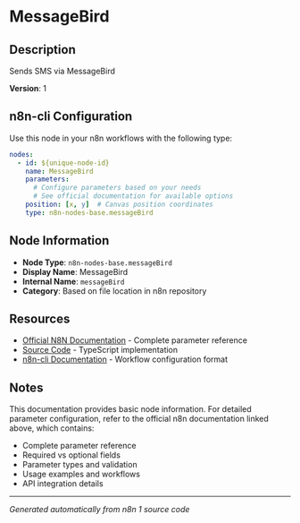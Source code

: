 # MessageBird

## Description

Sends SMS via MessageBird

**Version**: 1

## n8n-cli Configuration

Use this node in your n8n workflows with the following type:

```yaml
nodes:
  - id: ${unique-node-id}
    name: MessageBird
    parameters:
      # Configure parameters based on your needs
      # See official documentation for available options
    position: [x, y]  # Canvas position coordinates
    type: n8n-nodes-base.messageBird
```

## Node Information

- **Node Type**: `n8n-nodes-base.messageBird`
- **Display Name**: MessageBird
- **Internal Name**: `messageBird`
- **Category**: Based on file location in n8n repository

## Resources

- [Official N8N Documentation](https://docs.n8n.io/integrations/builtin/app-nodes/n8n-nodes-base.messagebird/) - Complete parameter reference
- [Source Code](https://github.com/n8n-io/n8n/blob/master/packages/nodes-base/nodes/MessageBird/MessageBird.node.ts) - TypeScript implementation
- [n8n-cli Documentation](https://github.com/edenreich/n8n-cli) - Workflow configuration format

## Notes

This documentation provides basic node information. For detailed parameter configuration, 
refer to the official n8n documentation linked above, which contains:

- Complete parameter reference
- Required vs optional fields
- Parameter types and validation
- Usage examples and workflows
- API integration details

---
*Generated automatically from n8n 1 source code*
